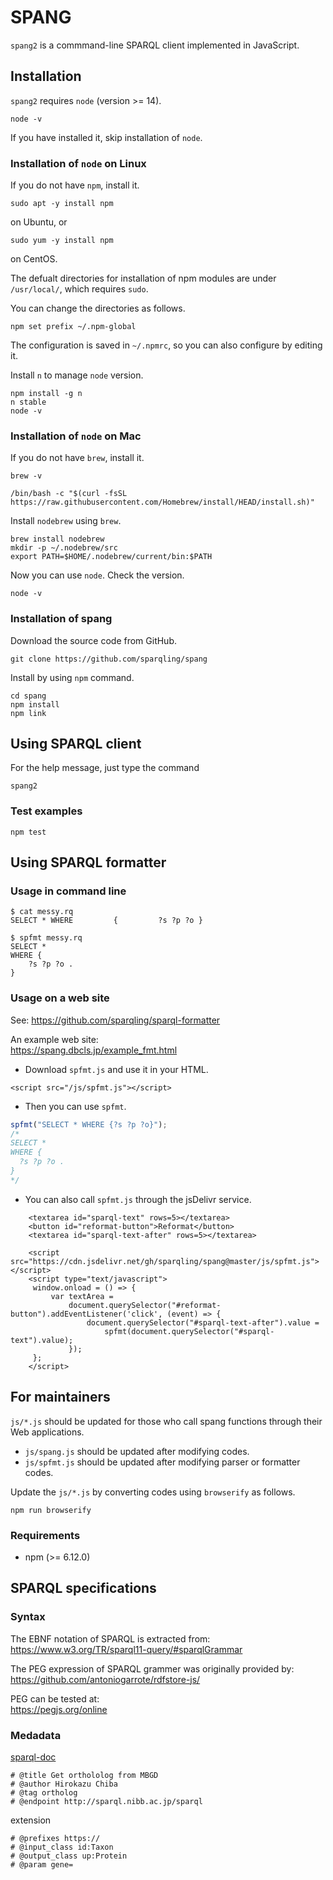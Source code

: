 # SPANG
`spang2` is a commmand-line SPARQL client implemented in JavaScript.

## Installation
`spang2` requires `node` (version >= 14).
```
node -v
```
If you have installed it, skip installation of `node`.

### Installation of `node` on Linux
If you do not have `npm`, install it.
```
sudo apt -y install npm
```
on Ubuntu, or
```
sudo yum -y install npm
```
on CentOS.

The defualt directories for installation of npm modules are under `/usr/local/`, which requires `sudo`.

You can change the directories as follows.
```
npm set prefix ~/.npm-global
```
The configuration is saved in `~/.npmrc`, so you can also configure by editing it.

Install `n` to manage `node` version.
```
npm install -g n
n stable
node -v
```

### Installation of `node` on Mac
If you do not have `brew`, install it.
```
brew -v
```
```
/bin/bash -c "$(curl -fsSL https://raw.githubusercontent.com/Homebrew/install/HEAD/install.sh)"
```
Install `nodebrew` using `brew`.
```
brew install nodebrew
mkdir -p ~/.nodebrew/src
export PATH=$HOME/.nodebrew/current/bin:$PATH
```
Now you can use `node`. Check the version.
```
node -v
```

### Installation of spang
Download the source code from GitHub.
```
git clone https://github.com/sparqling/spang
```

Install by using `npm` command.
```
cd spang
npm install
npm link
```

## Using SPARQL client
For the help message, just type the command
```
spang2
```

### Test examples
```
npm test
```

## Using SPARQL formatter

### Usage in command line

```
$ cat messy.rq 
SELECT * WHERE         {         ?s ?p ?o }

$ spfmt messy.rq 
SELECT *
WHERE {
    ?s ?p ?o .
}
```

### Usage on a web site

See: https://github.com/sparqling/sparql-formatter

An example web site:<br>
https://spang.dbcls.jp/example_fmt.html

* Download `spfmt.js` and use it in your HTML.

```
<script src="/js/spfmt.js"></script>
```

* Then you can use `spfmt`.
```javascript
spfmt("SELECT * WHERE {?s ?p ?o}");
/*
SELECT *
WHERE {
  ?s ?p ?o .
}
*/
```

* You can also call `spfmt.js` through the jsDelivr service.
```
    <textarea id="sparql-text" rows=5></textarea>
    <button id="reformat-button">Reformat</button>
    <textarea id="sparql-text-after" rows=5></textarea>
    
    <script src="https://cdn.jsdelivr.net/gh/sparqling/spang@master/js/spfmt.js"></script>
    <script type="text/javascript">
     window.onload = () => {
         var textArea = 
             document.querySelector("#reformat-button").addEventListener('click', (event) => {
                 document.querySelector("#sparql-text-after").value =
                     spfmt(document.querySelector("#sparql-text").value);
             });
     };
    </script>
```

## For maintainers

`js/*.js` should be updated for those who call spang functions through their Web applications.

* `js/spang.js` should be updated after modifying codes.
* `js/spfmt.js` should be updated after modifying parser or formatter codes.

Update the `js/*.js` by converting codes using `browserify` as follows.
```
npm run browserify
```

### Requirements
- npm (>= 6.12.0)

## SPARQL specifications

### Syntax
The EBNF notation of SPARQL is extracted from:<br>
https://www.w3.org/TR/sparql11-query/#sparqlGrammar

The PEG expression of SPARQL grammer was originally provided by:<br>
https://github.com/antoniogarrote/rdfstore-js/

PEG can be tested at:<br>
https://pegjs.org/online

### Medadata
[sparql-doc](https://github.com/ldodds/sparql-doc)
```
# @title Get orthololog from MBGD
# @author Hirokazu Chiba
# @tag ortholog
# @endpoint http://sparql.nibb.ac.jp/sparql
```
extension
```
# @prefixes https://
# @input_class id:Taxon
# @output_class up:Protein
# @param gene=
```
